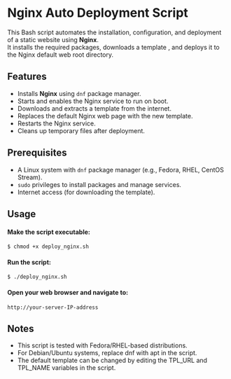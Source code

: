 # Nginx Auto Deployment Script

This Bash script automates the installation, configuration, and deployment of a static website using **Nginx**.  
It installs the required packages, downloads a template , and deploys it to the Nginx default web root directory. 

## Features

- Installs **Nginx** using `dnf` package manager.  
- Starts and enables the Nginx service to run on boot.  
- Downloads and extracts a template from the internet.  
- Replaces the default Nginx web page with the new template.  
- Restarts the Nginx service.  
- Cleans up temporary files after deployment.

## Prerequisites

- A Linux system with `dnf` package manager (e.g., Fedora, RHEL, CentOS Stream).  
- `sudo` privileges to install packages and manage services.  
- Internet access (for downloading the template). 

## Usage

#### Make the script executable:
`$ chmod +x deploy_nginx.sh`

#### Run the script:
`$ ./deploy_nginx.sh`

#### Open your web browser and navigate to:
`http://your-server-IP-address`

## Notes

- This script is tested with Fedora/RHEL-based distributions.
- For Debian/Ubuntu systems, replace dnf with apt in the script.
- The default template can be changed by editing the TPL_URL and TPL_NAME variables in the script.
